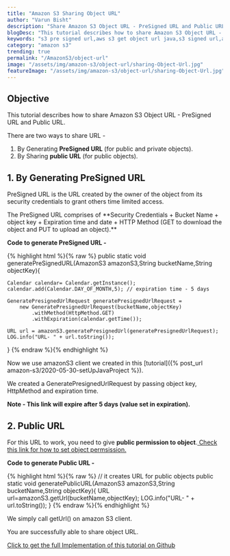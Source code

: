 ```yaml
---
title: "Amazon S3 Sharing Object URL"
author: "Varun Bisht"
description: "Share Amazon S3 Object URL - PreSigned URL and Public URL."
blogDesc: "This tutorial describes how to share Amazon S3 Object URL - PreSigned URL and Public URL. It helps in sharing your objects to others."
keywords: "s3 pre signed url,aws s3 get object url java,s3 signed url,amazon s3 get url of uploaded file,s3 bucket url access denied,aws s3 public url"
category: "amazon s3"
trending: true
permalink: "/AmazonS3/object-url"
image: "/assets/img/amazon-s3/object-url/sharing-Object-Url.jpg"
featureImage: "/assets/img/amazon-s3/object-url/sharing-Object-Url.jpg"
---
```

## Objective
This tutorial describes how to share Amazon S3 Object URL - PreSigned URL and Public URL.

There are two ways to share URL -

1. By Generating **PreSigned URL** (for public and private objects).
2. By Sharing **public URL** (for public objects).  

## 1. By Generating PreSigned URL

<p>PreSigned URL is the URL created by the owner of the object from its security credentials to grant others time limited access.</p>
The PreSigned URL comprises of **Security Credentials + Bucket Name + object key + Expiration time and date + HTTP Method (GET to download the object and PUT to upload an object).**

**Code to generate PreSigned URL -**

{% highlight html %}{% raw %}
public static void generatePreSignedURL(AmazonS3 amazonS3,String bucketName,String objectKey){

    Calendar calendar= Calendar.getInstance();
    calendar.add(Calendar.DAY_OF_MONTH,5); // expiration time - 5 days

    GeneratePresignedUrlRequest generatePresignedUrlRequest =
        new GeneratePresignedUrlRequest(bucketName,objectKey)
            .withMethod(HttpMethod.GET)
            .withExpiration(calendar.getTime());

    URL url = amazonS3.generatePresignedUrl(generatePresignedUrlRequest);
    LOG.info("URL- " + url.toString());
  }
{% endraw %}{% endhighlight %}

Now we use amazonS3 client we created in this [tutorial]({% post_url amazon-s3/2020-05-30-setUpJavaProject %}).

We created a GeneratePresignedUrlRequest by passing object key, HttpMethod and expiration time.

**Note - This link will expire after 5 days (value set in expiration).**

## 2. Public URL
For this URL to work, you need to give **public permission to object**.<a href="https://docs.aws.amazon.com/AmazonS3/latest/user-guide/set-object-permissions.html"> Check this link for how to set object permsission.</a>

**Code to generate Public URL -**

{% highlight html %}{% raw %}
// it creates URL for public objects
public static void generatePublicURL(AmazonS3 amazonS3,String bucketName,String objectKey){
  URL url=amazonS3.getUrl(bucketName,objectKey);
  LOG.info("URL- " + url.toString());
}
{% endraw %}{% endhighlight %}

We simply call getUrl() on amazon S3 client.

You are successfully able to share object URL.

<a href="https://github.com/techypoint/amazon-s3.git">Click to get the full Implementation of this tutorial on Github</a>
